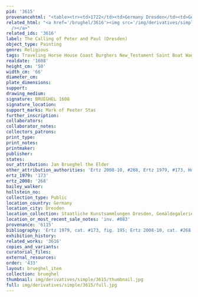 ```yaml
---
pid: '3615'
provenancehtml: "<table><tr><td>1722</td><td>Germany Dresden</td><td>Gemäldegalerie</td></tr></table>"
related_html: "<a href='/brughel/3616'><img src='/img/derivatives/simple/3616/thumbnail.jpg'
  /></a>"
related_ids: '3616'
label: The Calling of Peter and Paul (Dresden)
object_type: Painting
genre: Religious
tags: Traveling Horse House Coast Burghers New_Testament Saint Boat Wagon
realdate: '1608'
height_cm: '50'
width_cm: '66'
diameter_cm:
plate_dimensions:
support:
drawing_medium:
signature: BRUEGHEL 1608
signature_location:
support_marks: Mark of Peeter Stas
further_inscription:
collaborators:
collaborator_notes:
collectors_patrons:
print_type:
print_notes:
printmaker:
publisher:
states:
our_attribution: Jan Brueghel the Elder
other_attribution_authorities: 'Ertz 2008-10, #268, Ertz 1979, #173, Honig database'
ertz_1979: '173'
ertz_2008: '268'
bailey_walker:
hollstein_no:
collection_type: Public
location_country: Germany
location_city: Dresden
location_collection: Staatliche Kunstsammlungen Dresden, Gemäldegalerie Alte Meister
location_or_most_recent_sale_notes: 'inv. #883'
provenance: '6115'
bibliography: 'Ertz 1979, cat. #173, fig. 195; Ertz 2008-10, cat. #268'
exhibition_history:
related_works: '3616'
copies_and_variants:
curatorial_files:
external_resources:
order: '433'
layout: brueghel_item
collection: brueghel
thumbnail: img/derivatives/simple/3615/thumbnail.jpg
full: img/derivatives/simple/3615/full.jpg
---
```

